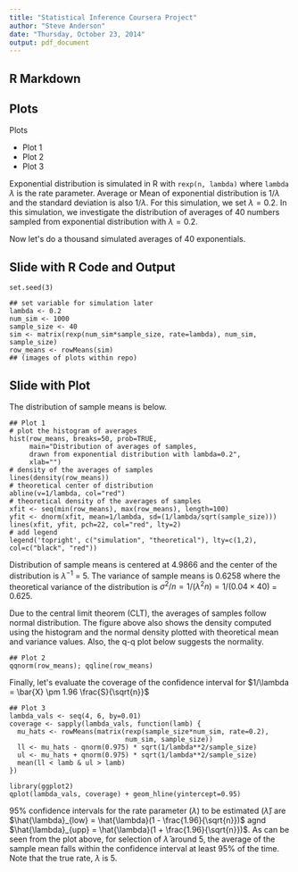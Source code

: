 ```yaml
---
title: "Statistical Inference Coursera Project"
author: "Steve Anderson"
date: "Thursday, October 23, 2014"
output: pdf_document
---
```


## R Markdown

## Plots
Plots

- Plot 1
- Plot 2
- Plot 3

Exponential distribution is simulated in R with `rexp(n, lambda)` where
`lambda` $\lambda$ is the rate parameter. Average or Mean of exponential distribution is $1/\lambda$ and the standard deviation is also $1/\lambda$. For this simulation, we set $\lambda=0.2$. In this simulation, we investigate the distribution of averages of 40 numbers sampled from exponential distribution with $\lambda=0.2$.

Now let's do a thousand simulated averages of 40 exponentials.

## Slide with R Code and Output

```{r}
set.seed(3)

## set variable for simulation later
lambda <- 0.2
num_sim <- 1000
sample_size <- 40
sim <- matrix(rexp(num_sim*sample_size, rate=lambda), num_sim, sample_size)
row_means <- rowMeans(sim)
## (images of plots within repo)
```

## Slide with Plot

The distribution of sample means is below.

```{r}
## Plot 1
# plot the histogram of averages
hist(row_means, breaks=50, prob=TRUE,
     main="Distribution of averages of samples,
     drawn from exponential distribution with lambda=0.2",
     xlab="")
# density of the averages of samples
lines(density(row_means))
# theoretical center of distribution
abline(v=1/lambda, col="red")
# theoretical density of the averages of samples
xfit <- seq(min(row_means), max(row_means), length=100)
yfit <- dnorm(xfit, mean=1/lambda, sd=(1/lambda/sqrt(sample_size)))
lines(xfit, yfit, pch=22, col="red", lty=2)
# add legend
legend('topright', c("simulation", "theoretical"), lty=c(1,2), col=c("black", "red"))
```

Distribution of sample means is centered at 4.9866
and the center of the distribution is $\lambda^{-1}$ = 5.
The variance of sample means is 0.6258 where the theoretical variance
of the distribution is $\sigma^2 / n = 1/(\lambda^2 n) = 1/(0.04 \times 40)$ =
0.625.

Due to the central limit theorem (CLT), the averages of samples follow normal
distribution. The figure above also shows the density computed using the histogram and the normal density plotted with theoretical mean and variance values. Also, the q-q plot below suggests the normality.

```{r}
## Plot 2
qqnorm(row_means); qqline(row_means)
``` 

Finally, let's evaluate the coverage of the confidence interval for
$1/\lambda = \bar{X} \pm 1.96 \frac{S}{\sqrt{n}}$

```{r}
## Plot 3
lambda_vals <- seq(4, 6, by=0.01)
coverage <- sapply(lambda_vals, function(lamb) {
  mu_hats <- rowMeans(matrix(rexp(sample_size*num_sim, rate=0.2),
                             num_sim, sample_size))
  ll <- mu_hats - qnorm(0.975) * sqrt(1/lambda**2/sample_size)
  ul <- mu_hats + qnorm(0.975) * sqrt(1/lambda**2/sample_size)
  mean(ll < lamb & ul > lamb)
})

library(ggplot2)
qplot(lambda_vals, coverage) + geom_hline(yintercept=0.95)
``` 

95% confidence intervals for the rate parameter ($\lambda$) to be estimated
($\hat{\lambda}$) are
$\hat{\lambda}_{low} = \hat{\lambda}(1 - \frac{1.96}{\sqrt{n}})$ agnd
$\hat{\lambda}_{upp} = \hat{\lambda}(1 + \frac{1.96}{\sqrt{n}})$.
As can be seen from the plot above, for selection of $\hat{\lambda}$ around 5,
the average of the sample mean falls within the confidence interval at least 95% of the time.
Note that the true rate, $\lambda$ is 5.


